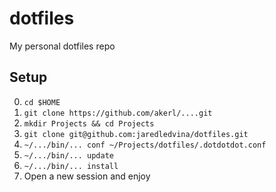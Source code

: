 # dotfiles
My personal dotfiles repo 

## Setup
0. `cd $HOME`
1. `git clone https://github.com/akerl/....git`
2. `mkdir Projects && cd Projects`
3. `git clone git@github.com:jaredledvina/dotfiles.git`
4. `~/.../bin/... conf ~/Projects/dotfiles/.dotdotdot.conf`
5. `~/.../bin/... update`
6. `~/.../bin/... install`
7. Open a new session and enjoy
